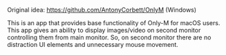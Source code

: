 Original idea: https://github.com/AntonyCorbett/OnlyM (Windows)

This is an app that provides base functionality of Only-M for macOS users. 
This app gives an ability to display images/video on second monitor controlling them from main monitor.
So, on second monitor there are no distraction UI elements and unnecessary mouse movement.